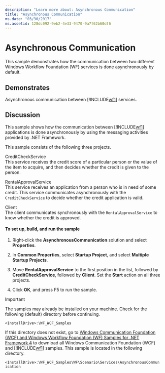```yaml
---
description: "Learn more about: Asynchronous Communication"
title: "Asynchronous Communication"
ms.date: "03/30/2017"
ms.assetid: 128dc092-9eb2-4e33-9470-9a7f62b60df6
---
```

# Asynchronous Communication

This sample demonstrates how the communication between two different Windows Workflow Foundation (WF) services is done asynchronously by default.  
  
## Demonstrates  

 Asynchronous communication between [!INCLUDE[wf1](../../../../includes/wf1-md.md)] services.  
  
## Discussion  

 This sample shows how the communication between [!INCLUDE[wf1](../../../../includes/wf1-md.md)] applications is done asynchronously by using the messaging activities provided by .NET Framework.  
  
 This sample consists of the following three projects.  
  
 CreditCheckService  
 This service receives the credit score of a particular person or the value of the item to acquire, and then decides whether the credit is given to the person.  
  
 RentalApprovalService  
 This service receives an application from a person who is in need of some credit. This service communicates asynchronously with the `CreditCheckService` to decide whether the credit application is valid.  
  
 Client  
 The client communicates synchronously with the `RentalApprovalService` to know whether the credit is approved.  
  
#### To set up, build, and run the sample  
  
1. Right-click the **AsynchronousCommunication** solution and select **Properties**.  
  
2. In **Common Properties**, select **Startup Project**, and select **Multiple Startup Projects**.  
  
3. Move **RentalApprovalService** to the first position in the list, followed by **CreditCheckService**, followed by **Client**. Set the **Start** action on all three projects.  
  
4. Click **OK**, and press F5 to run the sample.  
  
> [!IMPORTANT]
> The samples may already be installed on your machine. Check for the following (default) directory before continuing.  
>
> `<InstallDrive>:\WF_WCF_Samples`  
>
> If this directory does not exist, go to [Windows Communication Foundation (WCF) and Windows Workflow Foundation (WF) Samples for .NET Framework 4](https://www.microsoft.com/download/details.aspx?id=21459) to download all Windows Communication Foundation (WCF) and [!INCLUDE[wf1](../../../../includes/wf1-md.md)] samples. This sample is located in the following directory.  
>
> `<InstallDrive>:\WF_WCF_Samples\WF\Scenario\Services\AsynchronousCommunication`
